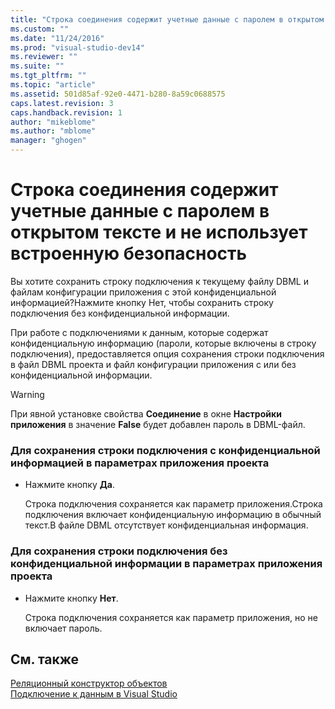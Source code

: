 ```yaml
---
title: "Строка соединения содержит учетные данные с паролем в открытом тексте и не использует встроенную безопасность | Microsoft Docs"
ms.custom: ""
ms.date: "11/24/2016"
ms.prod: "visual-studio-dev14"
ms.reviewer: ""
ms.suite: ""
ms.tgt_pltfrm: ""
ms.topic: "article"
ms.assetid: 501d85af-92e0-4471-b280-8a59c0688575
caps.latest.revision: 3
caps.handback.revision: 1
author: "mikeblome"
ms.author: "mblome"
manager: "ghogen"
---
```

# Строка соединения содержит учетные данные с паролем в открытом тексте и не использует встроенную безопасность
Вы хотите сохранить строку подключения к текущему файлу DBML и файлам конфигурации приложения с этой конфиденциальной информацией?Нажмите кнопку Нет, чтобы сохранить строку подключения без конфиденциальной информации.  
  
 При работе с подключениями к данным, которые содержат конфиденциальную информацию \(пароли, которые включены в строку подключения\), предоставляется опция сохранения строки подключения в файл DBML проекта и файл конфигурации приложения с или без конфиденциальной информации.  
  
> [!WARNING]
>  При явной установке свойства **Соединение** в окне **Настройки приложения** в значение **False** будет добавлен пароль в DBML\-файл.  
  
### Для сохранения строки подключения с конфиденциальной информацией в параметрах приложения проекта  
  
-   Нажмите кнопку **Да**.  
  
     Строка подключения сохраняется как параметр приложения.Строка подключения включает конфиденциальную информацию в обычный текст.В файле DBML отсутствует конфиденциальная информация.  
  
### Для сохранения строки подключения без конфиденциальной информации в параметрах приложения проекта  
  
-   Нажмите кнопку **Нет**.  
  
     Строка подключения сохраняется как параметр приложения, но не включает пароль.  
  
## См. также  
 [Реляционный конструктор объектов](../data-tools/linq-to-sql-tools-in-visual-studio2.md)   
 [Подключение к данным в Visual Studio](../data-tools/connecting-to-data-in-visual-studio.md)